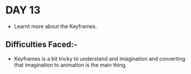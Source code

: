 # DAY 13

- Learnt more about the Keyframes.


## Difficulties Faced:-

- Keyframes is a bit tricky to understand and imagination and converting that imagination to animation is the main thing.


